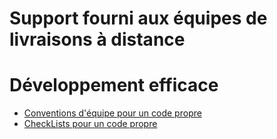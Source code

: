 # Support fourni aux équipes de livraisons à distance

# Développement efficace
- [Conventions d'équipe pour un code propre](./ConventionPourCodePropre.md)
- [CheckLists pour un code propre](./CheckListPourCodePropre.md)
